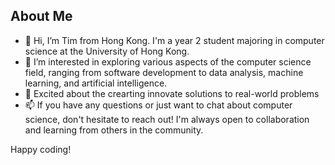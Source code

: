 ## About Me
- 👋 Hi, I’m Tim from Hong Kong. I'm a year 2 student majoring in computer science at the University of Hong Kong.
- 👀 I’m interested in exploring various aspects of the computer science field, ranging from software development to data analysis, machine learning, and artificial intelligence.
- 🤖 Excited about the crearting innovate solutions to real-world problems
- 📫 If you have any questions or just want to chat about computer science, don't hesitate to reach out! I'm always open to collaboration and learning from others in the community.

Happy coding!

<!---
Tim0308/Tim0308 is a ✨ special ✨ repository because its `README.md` (this file) appears on your GitHub profile.
You can click the Preview link to take a look at your changes.
--->

